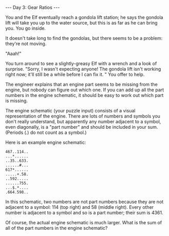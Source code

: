 --- Day 3: Gear Ratios ---

You and the Elf eventually reach a gondola lift station; he says the gondola lift will take you up to the water source, but this is as far as he can bring you.
 You go inside.


It doesn't take long to find the gondolas, but there seems to be a problem: they're not moving.


"Aaah!"

You turn around to see a slightly-greasy Elf with a wrench and a look of surprise.
 "Sorry, I wasn't expecting anyone! The gondola lift isn't working right now; it'll still be a while before I can fix it.
" You offer to help.


The engineer explains that an engine part seems to be missing from the engine, but nobody can figure out which one.
 If you can add up all the part numbers in the engine schematic, it should be easy to work out which part is missing.


The engine schematic (your puzzle input) consists of a visual representation of the engine.
 There are lots of numbers and symbols you don't really understand,
 but apparently any number adjacent to a symbol, even diagonally, is a "part number" and should be included in your sum.
 (Periods (.) do not count as a symbol.)

Here is an example engine schematic:

```
467..114..
...*......
..35..633.
......#...
617*......
.....+.58.
..592.....
......755.
...$.*....
.664.598..
```

In this schematic, two numbers are not part numbers because they are not adjacent to a symbol: 114 (top right) and 58 (middle right). Every other number is adjacent to a symbol and so is a part number; their sum is 4361.

Of course, the actual engine schematic is much larger. What is the sum of all of the part numbers in the engine schematic?

